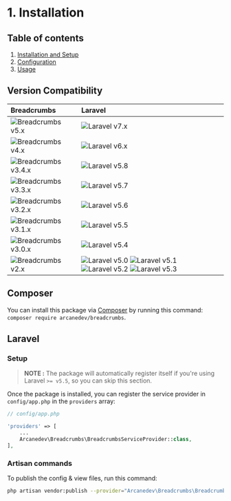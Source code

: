 # 1. Installation

## Table of contents

  1. [Installation and Setup](1-Installation-and-Setup.md)
  2. [Configuration](2-Configuration.md)
  3. [Usage](3-Usage.md)
    
## Version Compatibility

| Breadcrumbs                              | Laravel                                                                                                             |
|:-----------------------------------------|:--------------------------------------------------------------------------------------------------------------------|
| ![Breadcrumbs v5.x][breadcrumbs_5_x]     | ![Laravel v7.x][laravel_7_x]                                                                                        |
| ![Breadcrumbs v4.x][breadcrumbs_4_x]     | ![Laravel v6.x][laravel_6_x]                                                                                        |
| ![Breadcrumbs v3.4.x][breadcrumbs_3_4_x] | ![Laravel v5.8][laravel_5_8]                                                                                        |
| ![Breadcrumbs v3.3.x][breadcrumbs_3_3_x] | ![Laravel v5.7][laravel_5_7]                                                                                        |
| ![Breadcrumbs v3.2.x][breadcrumbs_3_2_x] | ![Laravel v5.6][laravel_5_6]                                                                                        |
| ![Breadcrumbs v3.1.x][breadcrumbs_3_1_x] | ![Laravel v5.5][laravel_5_5]                                                                                        |
| ![Breadcrumbs v3.0.x][breadcrumbs_3_0_x] | ![Laravel v5.4][laravel_5_4]                                                                                        |
| ![Breadcrumbs v2.x][breadcrumbs_2_x]     | ![Laravel v5.0][laravel_5_0] ![Laravel v5.1][laravel_5_1] ![Laravel v5.2][laravel_5_2] ![Laravel v5.3][laravel_5_3] |

[laravel_7_x]:  https://img.shields.io/badge/v7.x-supported-brightgreen.svg?style=flat-square "Laravel v7.x"
[laravel_6_x]:  https://img.shields.io/badge/v6.x-supported-brightgreen.svg?style=flat-square "Laravel v6.x"
[laravel_5_8]:  https://img.shields.io/badge/v5.8-supported-brightgreen.svg?style=flat-square "Laravel v5.8"
[laravel_5_7]:  https://img.shields.io/badge/v5.7-supported-brightgreen.svg?style=flat-square "Laravel v5.7"
[laravel_5_6]:  https://img.shields.io/badge/v5.6-supported-brightgreen.svg?style=flat-square "Laravel v5.6"
[laravel_5_5]:  https://img.shields.io/badge/v5.5-supported-brightgreen.svg?style=flat-square "Laravel v5.5"
[laravel_5_4]:  https://img.shields.io/badge/v5.4-supported-brightgreen.svg?style=flat-square "Laravel v5.4"
[laravel_5_3]:  https://img.shields.io/badge/v5.3-supported-brightgreen.svg?style=flat-square "Laravel v5.3"
[laravel_5_2]:  https://img.shields.io/badge/v5.2-supported-brightgreen.svg?style=flat-square "Laravel v5.2"
[laravel_5_1]:  https://img.shields.io/badge/v5.1-supported-brightgreen.svg?style=flat-square "Laravel v5.1"
[laravel_5_0]:  https://img.shields.io/badge/v5.0-supported-brightgreen.svg?style=flat-square "Laravel v5.0"

[breadcrumbs_5_x]:   https://img.shields.io/badge/version-5.x-blue.svg?style=flat-square "Breadcrumbs v5.x"
[breadcrumbs_4_x]:   https://img.shields.io/badge/version-4.x-blue.svg?style=flat-square "Breadcrumbs v4.x"
[breadcrumbs_3_4_x]: https://img.shields.io/badge/version-3.4.x-blue.svg?style=flat-square "Breadcrumbs v3.4.x"
[breadcrumbs_3_3_x]: https://img.shields.io/badge/version-3.3.x-blue.svg?style=flat-square "Breadcrumbs v3.3.x"
[breadcrumbs_3_2_x]: https://img.shields.io/badge/version-3.2.x-blue.svg?style=flat-square "Breadcrumbs v3.2.x"
[breadcrumbs_3_1_x]: https://img.shields.io/badge/version-3.1.x-blue.svg?style=flat-square "Breadcrumbs v3.1.x"
[breadcrumbs_3_0_x]: https://img.shields.io/badge/version-3.0.x-blue.svg?style=flat-square "Breadcrumbs v3.0.x"
[breadcrumbs_2_x]:   https://img.shields.io/badge/version-2.x-blue.svg?style=flat-square "Breadcrumbs v2.x"

## Composer

You can install this package via [Composer](http://getcomposer.org/) by running this command: `composer require arcanedev/breadcrumbs`.

## Laravel

### Setup

> **NOTE :** The package will automatically register itself if you're using Laravel `>= v5.5`, so you can skip this section.

Once the package is installed, you can register the service provider in `config/app.php` in the `providers` array:

```php
// config/app.php

'providers' => [
    ...
    Arcanedev\Breadcrumbs\BreadcrumbsServiceProvider::class,
],
```

### Artisan commands

To publish the config &amp; view files, run this command:

```bash
php artisan vendor:publish --provider="Arcanedev\Breadcrumbs\BreadcrumbsServiceProvider"
```
